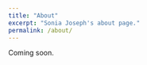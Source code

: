 ```yaml
---
title: "About"
excerpt: "Sonia Joseph's about page."
permalink: /about/
---
```

<!-- 
Hi, my name is Sonia Joseph. I am a graduate of Princeton University where I studied computational neuroscience, computer science, anthropology, and creative writing. My senior theses were on machine learning models of semantic representation in the human brain, advised by Uri Hasson, and a book titled *Polly*, advised by Aleksandar Hemon. My past experience includes the Princeton Neuroscience Institute, the Harvard Evolutionary Psychology Lab, and the investment firm Ruane, Cunniff and Goldfarb.

I am interested in human and non-human intelligences, and the principles by which they operate.

 -->
<!-- Hi, my name is Sonia Joseph. I studied machine learning, computational neuroscience, and computer science at Princeton University. My senior thesis was on machine learning models for semantic representation in the human brain, advised by Uri Hasson.

I am interested in generalizable principles of human and non-human intelligence. -->

Coming soon.